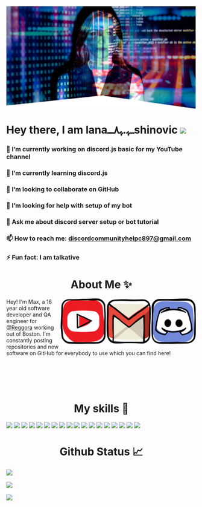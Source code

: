 
<img  align="center" src="https://github.com/Discord-Help-YouTube/Discord-Help-YouTube/blob/main/IMG_20210127_123609.png" />

# Hey there, I am lanaــﮩ.ﮩ٨ــshinovic <img src="https://raw.githubusercontent.com/MartinHeinz/MartinHeinz/master/wave.gif" width="30px">

### 🔭 I’m currently working on discord.js basic for my YouTube channel

### 🌱 I’m currently learning discord.js

### 👯 I’m looking to collaborate on GitHub

### 🤔 I’m looking for help with setup of my bot

### 💬 Ask me about discord server setup or bot tutorial

### 📫 How to reach me: discordcommunityhelpc897@gmail.com

### ⚡ Fun fact: I am talkative

<h1 align="center">About Me ✨ </h1> 

<a href="https://discord.gg/X4UfMnHV" target="_blank"><img src="https://github.com/Discord-Help-YouTube/Discord-Help-YouTube/blob/main/iconfinder_social-media_discord-alt_2417764.png" height="120px" width="120px" alt="Discord" align="right"></a><a href="mailto:discordcommunityhelpc897@gmail.com"><img src="https://github.com/Discord-Help-YouTube/Discord-Help-YouTube/blob/main/iconfinder_social-media_gmail_1873613.png" height="120px" width="120px" alt="Gmail" align="right"></a><a href="https://youtube.com/channel/UCKW0IAEQBhyFQHixopT2teQ" target="_blank"><img src="https://github.com/Discord-Help-YouTube/Discord-Help-YouTube/blob/main/iconfinder_social-media_youtube_1543314.png" height="120px" width="120px" alt="YouTube" align="right"></a>

Hey! I'm Max, a 16 year old software developer and QA engineer for [@Reggora](https://github.com/Reggora) working out of Boston. I'm constantly posting repositories and new software on GitHub for everybody to use which you can find here!

<br><br><br><br>

<h1 align="center">My skills 🚀 </h1>

![](https://img.shields.io/badge/HTML5-E34F26?style=for-the-badge&logo=html5&logoColor=white)
![](https://img.shields.io/badge/JavaScript-F7DF1E?style=for-the-badge&logo=javascript&logoColor=black)
![](https://img.shields.io/badge/Node.js-43853D?style=for-the-badge&logo=node.js&logoColor=white)
![](https://img.shields.io/badge/CSS3-1572B6?style=for-the-badge&logo=css3&logoColor=white)
![](https://img.shields.io/badge/Sass-CC6699?style=for-the-badge&logo=sass&logoColor=white)
![](https://img.shields.io/badge/Markdown-000000?style=for-the-badge&logo=markdown&logoColor=white)
![](https://img.shields.io/badge/Express.js-404D59?style=for-the-badge)
![](https://img.shields.io/badge/React-20232A?style=for-the-badge&logo=react&logoColor=61DAFB)
![](https://img.shields.io/badge/Tailwind_CSS-38B2AC?style=for-the-badge&logo=tailwind-css&logoColor=white)
![](https://img.shields.io/badge/Bootstrap-563D7C?style=for-the-badge&logo=bootstrap&logoColor=white)
![](https://img.shields.io/badge/Material--UI-0081CB?style=for-the-badge&logo=material-ui&logoColor=white)
![](https://img.shields.io/badge/Redux-593D88?style=for-the-badge&logo=redux&logoColor=white)
![](https://img.shields.io/badge/jQuery-0769AD?style=for-the-badge&logo=jquery&logoColor=white)
![](https://img.shields.io/badge/Netlify-00C7B7?style=for-the-badge&logo=netlify&logoColor=white)
![](https://img.shields.io/badge/MongoDB-4EA94B?style=for-the-badge&logo=mongodb&logoColor=white)
![](https://img.shields.io/badge/Heroku-430098?style=for-the-badge&logo=heroku&logoColor=white)
![](https://img.shields.io/badge/Google_Cloud-4285F4?style=for-the-badge&logo=google-cloud&logoColor=white)
![](https://img.shields.io/badge/figma-0AC97F?style=for-the-badge&logo=figma&logoColor=white)

<h1 align="center"> Github Status 📈 </h1>

 <p align = "left">

  <img src = "https://github-readme-stats.vercel.app/api?username=Discord-Help-YouTube&show_icons=true&theme=radical&line_height=27">

  <p align = "left">

 <img src = "https://github-readme-stats.vercel.app/api/top-langs/?username=Discord-Help-YouTube&hide=css,java,html&theme=radical">

</p>

<p align = "left">

<img width="50%" src="https://github-readme-streak-stats.herokuapp.com/?user=Discord-Help-YouTube&show_icons=true&locale=en&layout=compact&theme=radical&line_height=0" />

</p> 

